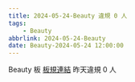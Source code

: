 ```yaml
---
title: 2024-05-24-Beauty 違規 0 人
tags:
    - Beauty
abbrlink: 2024-05-24-Beauty
date: Beauty-2024-05-24 12:00:00
---
```

Beauty 板 [板規連結](https://www.ptt.cc/bbs/Beauty/M.1630069980.A.84B.html)
昨天違規 0 人
